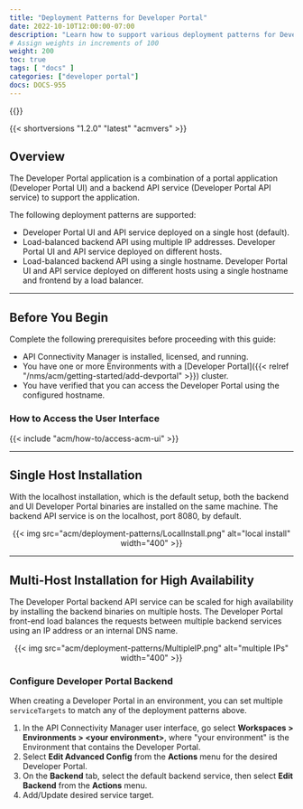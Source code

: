 ```yaml
---
title: "Deployment Patterns for Developer Portal"
date: 2022-10-10T12:00:00-07:00
description: "Learn how to support various deployment patterns for Developer Portal."
# Assign weights in increments of 100
weight: 200
toc: true
tags: [ "docs" ]
categories: ["developer portal"]
docs: DOCS-955
---
```


{{<custom-styles>}}

{{< shortversions "1.2.0" "latest" "acmvers" >}}

## Overview

The Developer Portal application is a combination of a portal application (Developer Portal UI) and a backend API service (Developer Portal API service) to support the application.

The following deployment patterns are supported:

- Developer Portal UI and API service deployed on a single host (default).
- Load-balanced backend API using multiple IP addresses. Developer Portal UI and API service deployed on different hosts.
- Load-balanced backend API using a single hostname. Developer Portal UI and API service deployed on different hosts using a single hostname and frontend by a load balancer.

---

## Before You Begin

Complete the following prerequisites before proceeding with this guide: 

- API Connectivity Manager is installed, licensed, and running.
- You have one or more Environments with a [Developer Portal]({{< relref "/nms/acm/getting-started/add-devportal" >}}) cluster.
- You have verified that you can access the Developer Portal using the configured hostname.

### How to Access the User Interface

{{< include "acm/how-to/access-acm-ui" >}}

---

## Single Host Installation

With the localhost installation, which is the default setup, both the backend and UI Developer Portal binaries are installed on the same machine. The backend API service is on the localhost, port 8080, by default.

<div align="center">
{{< img src="acm/deployment-patterns/LocalInstall.png" alt="local install" width="400" >}}
</div>

---

## Multi-Host Installation for High Availability

The Developer Portal backend API service can be scaled for high availability by installing the backend binaries on multiple hosts. The Developer Portal front-end load balances the requests between multiple backend services using an IP address or an internal DNS name.

<div align="center">
{{< img src="acm/deployment-patterns/MultipleIP.png" alt="multiple IPs" width="400" >}}
</div>

### Configure Developer Portal Backend

When creating a Developer Portal in an environment, you can set multiple `serviceTargets` to match any of the deployment patterns above.  

1. In the API Connectivity Manager user interface, go select **Workspaces > Environments > \<your environment\>**, where "your environment" is the Environment that contains the Developer Portal.
1. Select **Edit Advanced Config** from the **Actions** menu for the desired Developer Portal.
1. On the **Backend** tab, select the default backend service, then select **Edit Backend** from the **Actions** menu.
1. Add/Update desired service target.
